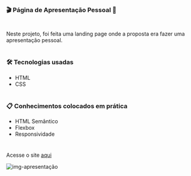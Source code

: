 ### 🎬 Página de Apresentação Pessoal 👩

#
Neste projeto, foi feita uma landing page onde a proposta era fazer uma apresentação pessoal. 
#
### 🛠️ Tecnologias usadas

- HTML
- CSS

 #

 ### 📋 Conhecimentos colocados em prática
 
- HTML Semântico
- Flexbox
- Responsividade

#

Acesse o site [aqui](https://anacamorims.github.io/desafio-1-ff-/)

![img-apresentação](https://github.com/anacamorims/desafio-1-frontend-fusion/assets/132526900/6e3c0aab-00e9-4238-997a-d478f1a09a7f)


